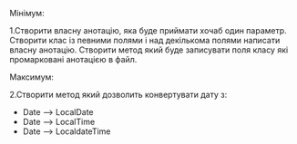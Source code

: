Мінімум:

1.Створити власну анотацію, яка буде приймати хочаб один параметр. Створити клас із певними полями і над декількома полями написати власну анотацію. Створити метод який буде записувати поля класу які промарковані анотацією в файл. 

Максимум: 

2.Створити метод який дозволить конвертувати дату з: 
- Date --> LocalDate 
- Date --> LocalTime 
- Date --> LocaldateTime
